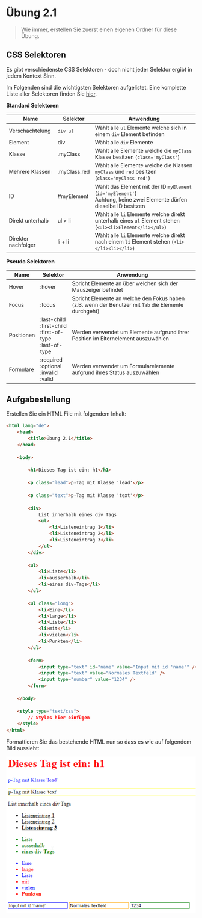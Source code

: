 # Übung 2.1 #

> Wie immer, erstellen Sie zuerst einen eigenen Ordner für diese Übung.

## CSS Selektoren ##

Es gibt verschiedenste CSS Selektoren - doch nicht jeder Selektor ergibt in jedem
Kontext Sinn.

Im Folgenden sind die wichtigsten Selektoren aufgelistet. Eine komplette Liste aller Selektoren finden
Sie [hier](https://www.w3schools.com/cssref/css_selectors.asp).

**Standard Selektoren**

| Name                  | Selektor      | Anwendung 
| ---                   | ---           | --- 
| Verschachtelung       | `div ul`      | Wählt alle `ul` Elemente welche sich in einem `div` Element befinden 
| Element               | div           | Wählt alle `div` Elemente 
| Klasse                | .myClass      | Wählt alle Elemente welche die `myClass` Klasse besitzen (`class='myClass'`) 
| Mehrere Klassen       | .myClass.red  | Wählt alle Elemente welche die Klassen `myClass` und `red` besitzen (`class='myClass red'`) 
| ID                    | #myElement    | Wählt das Element mit der ID `myElement` (`id='myElement'`)<br />Achtung, keine zwei Elemente dürfen dieselbe ID besitzen 
| Direkt unterhalb      | ul > li       | Wählt alle `li` Elemente welche direkt unterhalb eines `ul` Element stehen (`<ul><li>Element</li></ul>`) 
| Direkter nachfolger   | li + li       | Wählt alle `li` Elemente welche direkt nach einem `li` Element stehen (`<li></li><li></li>`) 

**Pseudo Selektoren**

| Name       | Selektor                                                             | Anwendung 
| ---        | ---                                                                  | --- 
| Hover      | :hover                                                               | Spricht Elemente an über welchen sich der Mauszeiger befindet 
| Focus      | :focus                                                               | Spricht Elemente an welche den Fokus haben (z.B. wenn der Benutzer mit `Tab` die Elemente durchgeht) 
| Positionen | :last-child<br />:first-child<br />:first-of-type<br />:last-of-type | Werden verwendet um Elemente aufgrund ihrer Position im Elternelement auszuwählen 
| Formulare  | :required<br />:optional<br />:invalid<br />:valid                   | Werden verwendet um Formularelemente aufgrund ihres Status auszuwählen 


## Aufgabestellung ##

Erstellen Sie ein HTML File mit folgendem Inhalt:

```html
<html lang="de">
    <head>
        <title>Übung 2.1</title>
    </head>

    <body>

        <h1>Dieses Tag ist ein: h1</h1>

        <p class="lead">p-Tag mit Klasse 'lead'</p>

        <p class="text">p-Tag mit Klasse 'text'</p>

        <div>
            List innerhalb eines div Tags
            <ul>
                <li>Listeneintrag 1</li>
                <li>Listeneintrag 2</li>
                <li>Listeneintrag 3</li>
            </ul>
        </div>

        <ul>
            <li>Liste</li>
            <li>ausserhalb</li>
            <li>eines div-Tags</li>
        </ul>

        <ul class="long">
            <li>Eine</li>
            <li>lange</li>
            <li>Liste</li>
            <li>mit</li>
            <li>vielen</li>
            <li>Punkten</li>
        </ul>

        <form>
            <input type="text" id="name" value="Input mit id 'name'" />
            <input type="text" value="Normales Textfeld" />
            <input type="number" value="1234" />
        </form>

    </body>

    <style type="text/css">
        // Styles hier einfügen
    </style>
</html>
```

Formattieren Sie das bestehende HTML nun so dass es wie auf folgendem Bild aussieht:


![Übung 2.1](https://github.com/Andi-Moser/SJ20-21-M152/raw/master/m152/Uebungen/img/Uebung2-1.png)